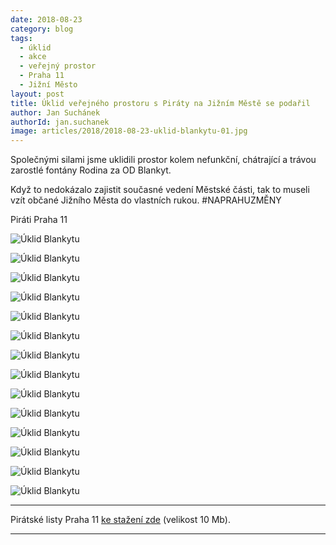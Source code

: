 ```yaml
---
date: 2018-08-23
category: blog
tags:
  - úklid
  - akce
  - veřejný prostor
  - Praha 11
  - Jižní Město
layout: post
title: Úklid veřejného prostoru s Piráty na Jižním Městě se podařil
author: Jan Suchánek
authorId: jan.suchanek
image: articles/2018/2018-08-23-uklid-blankytu-01.jpg
---
```


Společnými silami jsme uklidili prostor kolem nefunkční, chátrající a trávou zarostlé fontány Rodina za OD Blankyt.

Když to nedokázalo zajistit současné vedení Městské části, tak to museli vzít občané Jižního Města do vlastních rukou. #NAPRAHUZMĚNY

Piráti Praha 11

![Úklid Blankytu](/assets/img/articles/2018/2018-08-23-uklid-blankytu-02.jpg)

![Úklid Blankytu](/assets/img/articles/2018/2018-08-23-uklid-blankytu-03.jpg)

![Úklid Blankytu](/assets/img/articles/2018/2018-08-23-uklid-blankytu-04.jpg)

![Úklid Blankytu](/assets/img/articles/2018/2018-08-23-uklid-blankytu-05.jpg)

![Úklid Blankytu](/assets/img/articles/2018/2018-08-23-uklid-blankytu-06.jpg)

![Úklid Blankytu](/assets/img/articles/2018/2018-08-23-uklid-blankytu-07.jpg)

![Úklid Blankytu](/assets/img/articles/2018/2018-08-23-uklid-blankytu-08.jpg)

![Úklid Blankytu](/assets/img/articles/2018/2018-08-23-uklid-blankytu-09.jpg)

![Úklid Blankytu](/assets/img/articles/2018/2018-08-23-uklid-blankytu-10.jpg)

![Úklid Blankytu](/assets/img/articles/2018/2018-08-23-uklid-blankytu-11.jpg)

![Úklid Blankytu](/assets/img/articles/2018/2018-08-23-uklid-blankytu-12.jpg)

![Úklid Blankytu](/assets/img/articles/2018/2018-08-23-uklid-blankytu-13.jpg)

![Úklid Blankytu](/assets/img/articles/2018/2018-08-23-uklid-blankytu-14.jpg)

![Úklid Blankytu](/assets/img/articles/2018/2018-08-23-uklid-blankytu-15.jpg)

---

Pirátské listy Praha 11 [ke stažení zde](/assets/pdf/2018-07-10-praha-11.pdf) (velikost 10 Mb).

- - -
